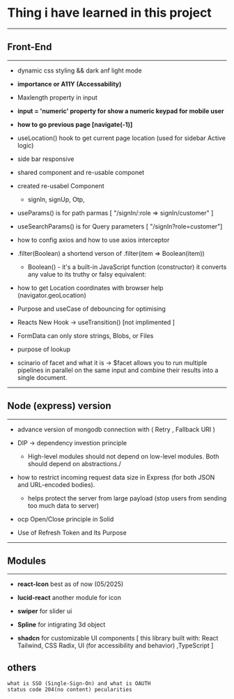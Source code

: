 # Thing i have learned in this project
_____________________________________________________________________________________________________________________________________
## Front-End
--------------------------------------------------------------------------------------------------------------------------------------
* dynamic css styling && dark anf light mode

* **importance or A11Y (Accessability)**

* Maxlength property in input 

* **input = 'numeric' property for show a numeric keypad for mobile user** 

* **how to go previous page [navigate(-1)]**

* useLocation() hook to get current page location (used for sidebar Active logic)

* side bar responsive

* shared component and re-usable componet

* created re-usabel Component
    - signIn, signUp, Otp,

* useParams() is for path parmas  [ "/signIn/:role => signIn/customer" ]

* useSearchParams() is for Query parameters [ "/signIn?role=customer"]

* how to config axios and how to  use axios interceptor

* .filter(Boolean) a shortend verson of .filter(item => Boolean(item)) 
    - Boolean() - it's a built-in JavaScript function (constructor) it converts any value to its truthy or falsy equivalent:
    
* how to get Location coordinates with browser help (navigator.geoLocation)

* Purpose and useCase of  debouncing  for optimising

* Reacts New Hook -> useTransition()  [not implimented ]

* FormData can only store strings, Blobs, or Files

* purpose of lookup 

*  scinario of facet and what it is -> $facet allows you to run multiple pipelines in parallel on the same input and combine their results into a single document.
______________________________________________________________________________________________________________________________________
## Node (express) version
---------------------------------------------------------------------------------------------------------------------------------------
* advance version of mongodb connection with ( Retry , Fallback URI )

* DIP -> dependency investion principle
    - 	High-level modules should not depend on low-level modules. Both should depend on abstractions./

* how to restrict incoming request data size in Express (for both JSON and URL-encoded bodies).
    -  helps protect the server from large payload (stop users from sending too much data to server) 

* ocp Open/Close principle in Solid

* Use of Refresh Token and Its Purpose
______________________________________________________________________________________________________________________________________
## Modules 
---------------------------------------------------------------------------------------------------------------------------------------
* **react-Icon** best as of now (05/2025) 

* **lucid-react** another module for icon
* **swiper** for slider ui
* **Spline** for intigrating 3d object 
* **shadcn** for  customizable UI components [ this library built with: React 
Tailwind, CSS Radix, UI (for accessibility and behavior) ,TypeScript ]

## others
    what is SSO (Single-Sign-On) and what is OAUTH 
    status code 204(no content) pecularities